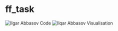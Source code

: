 # ff_task

![Ilgar Abbasov Code](https://user-images.githubusercontent.com/87721279/161795112-6d887658-417f-4506-ab58-7a8763005888.PNG)
![Ilqar Abbasov Visualisation](https://user-images.githubusercontent.com/87721279/161795128-8464b116-bc3e-49c9-ba2f-aa6ad383b765.PNG)
